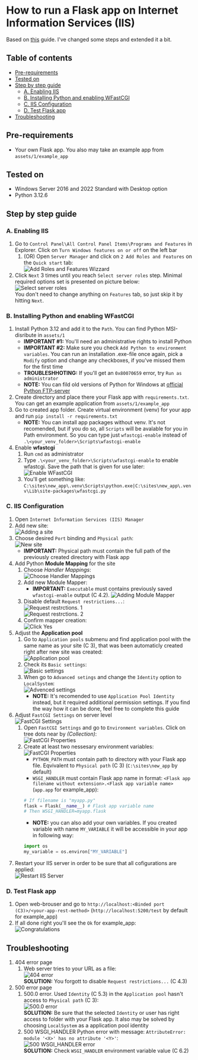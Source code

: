 # How to run a Flask app on Internet Information Services (IIS)

Based on [this](https://github.com/JeevanSandhu/Documentation/blob/master/Flask%20API%20on%20IIS.md) guide. I've changed some steps and extended it a bit.

## Table of contents

* [Pre-requirements](#Pre-requirements)
* [Tested on](#tested_on)
* [Step by step guide](#step_by_step_guide)
    * [A. Enabling IIS](#enabling_iis)
    * [B. Installing Python and enabling WFastCGI](#python_and_wfastcgi)
    * [C. IIS Configuration](#iis_configuration)
    * [D. Test Flask app](#test)
* [Troubleshooting](#troubleshooting)

## Pre-requirements

* Your own Flask app. You also may take an example app from `assets/1/example_app`

## Tested on<a name="tested_on"></a>

* Windows Server 2016 and 2022 Standard with Desktop option
* Python 3.12.6

## Step by step guide<a name="step_by_step_guide"></a>

### A. Enabling IIS<a name="enabling_iis"></a>

1. Go to `Control Panel\All Control Panel Items\Programs and Features` in Explorer. Click on `Turn Windows features on or off` on the left bar
    1. (OR) Open `Server Manager` and click on `2 Add Roles and Features` on the `Quick start` tab:  
![Add Roles and Features Wizzard](https://raw.githubusercontent.com/gtjbtits/instructions/master/assets/1/pics/1.png)  
3. Click `Next` 3 times until you reach `Select server roles` step. Minimal required options set is presented on picture below:  
![Select server roles](https://raw.githubusercontent.com/gtjbtits/instructions/master/assets/1/pics/2.png)  
You don't need to change anything on `Features` tab, so just skip it by hitting `Next`. 

### B. Installing Python and enabling WFastCGI<a name="python_and_wfastcgi"></a>

1. Install Python 3.12 and add it to the `Path`. You can find Python MSI-disribute in `assets/1`
    * **IMPORTANT #1:** You'll need an administrative rights to install Python
    * **IMPORTANT #2:** Make sure you check `Add Python to environment variables`. You can run an installation .exe-file once again, pick a `Modify` option and change any checkboxes, if you've missed them for the first time
    * **TROUBLESHHOTING:** If you'll get an `0x80070659` error, try `Run as administrator`
    * **NOTE:** You can fild old versions of Python for Windows at [official Python FTP-server](https://www.python.org/ftp/python/)
2. Create directory and place there your Flask app with `requirements.txt`. You can get an example application from `assets/1/example_app`
3. Go to created app folder. Create virtual environment (venv) for your app and run `pip install -r requirements.txt`
    * **NOTE:** You can install app packages without venv. It's not recomended, but if you do so, all `Scripts` will be avalable for you in Path environment. So you can type just `wfastcgi-enable` instead of `.\<your_venv_folder>\Scripts\wfastcgi-enable`
4. Enable **wfastcgi**
    1. Run `cmd` as administrator
    2. Type `.\<your_venv_folder>\Scripts\wfastcgi-enable` to enable wfastcgi. Save the path that is given for use later:   
    ![Enable WFastCGI](https://raw.githubusercontent.com/gtjbtits/instructions/master/assets/1/pics/3.png)  
    3. You'll get something like: `C:\sites\new_app\.venv\Scripts\python.exe|C:\sites\new_app\.venv\Lib\site-packages\wfastcgi.py`

### C. IIS Configuration<a name="iis_configuration"></a>

1. Open `Internet Information Services (IIS) Manager`
2. Add new site:  
![Adding a site](https://raw.githubusercontent.com/gtjbtits/instructions/master/assets/1/pics/4.png)  
3. Choose desired `Port` binding and `Physical path`:  
![New site](https://raw.githubusercontent.com/gtjbtits/instructions/master/assets/1/pics/5.png)  
    * **IMPORTANT:** Physical path must contain the full path of the previously created directory with Flask app
4. Add Python **Module Mapping** for the site
    1. Choose *Handler Mappings*:  
    ![Choose Handler Mappings](https://raw.githubusercontent.com/gtjbtits/instructions/master/assets/1/pics/6.png)  
    2. Add new Module Mapper:
        * **IMPORTANT:** `Executable` must contains previously saved `wfastcgi-enable` output (C 4.2).
    ![Adding Module Mapper](https://raw.githubusercontent.com/gtjbtits/instructions/master/assets/1/pics/7.png)  
    3. Disable default `Request restrictions...`:  
    ![Request restrctions. 1](https://raw.githubusercontent.com/gtjbtits/instructions/master/assets/1/pics/15.png)  
    ![Request restrctions. 2](https://raw.githubusercontent.com/gtjbtits/instructions/master/assets/1/pics/16.png)  
    4. Confirm mapper creation:  
    ![Click Yes](https://raw.githubusercontent.com/gtjbtits/instructions/master/assets/1/pics/8.png)  
5. Adjust the **Application pool**
    1. Go to `Application pools` submenu and find application pool with the same name as your site (C 3), that was been automaticly created right after new site was created:  
    ![Application pool](https://raw.githubusercontent.com/gtjbtits/instructions/master/assets/1/pics/9.png)  
    2. Check its `Basic settings`:  
    ![Basic settings](https://raw.githubusercontent.com/gtjbtits/instructions/master/assets/1/pics/10.png)  
    3. When go to `Advanced setings` and change the `Identity` option to `LocalSystem`:  
    ![Advenced settings](https://raw.githubusercontent.com/gtjbtits/instructions/master/assets/1/pics/11.png)  
        * **NOTE:** It's recomended to use `Application Pool Identity` instead, but it required additional permission settings. If you find the way how it can be done, feel free to complete this guide
6. Adjust `FastCGI Settings` on server level  
![FastCGI Settings](https://raw.githubusercontent.com/gtjbtits/instructions/master/assets/1/pics/12.png)  
    1. Open `FastCGI Settings` and go to `Environment variables`. Click on tree dots near by *(Collection)*:  
    ![FastCGI Properties](https://raw.githubusercontent.com/gtjbtits/instructions/master/assets/1/pics/13.png)  
    2. Create at least two nessesary environment variables:  
    ![FastCGI Properties](https://raw.githubusercontent.com/gtjbtits/instructions/master/assets/1/pics/21.png)  
        * `PYTHON_PATH` must contain path to directory with your Flask app file. Eqvivalent to `Physical path` (C 3) (`C:\sites\new_app` by default)
        * `WSGI_HANDLER` must contain Flask app name in format: `<Flask app filename without extension>.<Flask app variable name>` (`app.app` for example_app):
        ```python
        # If filename is "myapp.py"
        flask = Flask(__name__) # Flask app variable name
        # Then WSGI_HANDLER=myapp.flask
        ```
        * **NOTE:** you can also add your own variables. If you created variable with name `MY_VARIABLE` it will be accessible in your app in following way:
        ```python
        import os
        my_variable = os.environ["MY_VARIABLE"]
        ```
7. Restart your IIS server in order to be sure that all cofigurations are applied:  
![Restart IIS Server](https://raw.githubusercontent.com/gtjbtits/instructions/master/assets/1/pics/17.png)

### D. Test Flask app<a name="test"></a>

1. Open web-brouser and go to `http://localhost:<Binded port (C3)>/<your-app-rest-method>` (`http://localhost:5200/test` by default for example_app)
2. If all done right you'll see the `Ok` for example_app:  
![Congratulations](https://raw.githubusercontent.com/gtjbtits/instructions/master/assets/1/pics/20.png)  

## Troubleshooting<a name="troubleshooting"></a>

1. 404 error page
    1. Web server tries to your URL as a file:  
    ![404 error](https://raw.githubusercontent.com/gtjbtits/instructions/master/assets/1/pics/14.png)  
    **SOLUTION:** You forgott to disable `Request restrictions...` (C 4.3)
2. 500 error page
    1. 500.0 error. Used `Identity` (C 5.3) in the `Application pool` hasn't access to `Physical path` (C 3):  
    ![500.0 error](https://raw.githubusercontent.com/gtjbtits/instructions/master/assets/1/pics/18.png)  
    **SOLUTION:** Be sure that the selected `Identity` or user has right access to folder with your Flask app. It also may be solved by choosing `LocalSystem` as a application pool identity
    2. 500 WSGI_HANDLER Python error with message: `AttributeError: module '<X>' has no attribute '<Y>'`:  
    ![500 WSGI_HANDLER error](https://raw.githubusercontent.com/gtjbtits/instructions/master/assets/1/pics/19.png)  
    **SOLUTION:** Check `WSGI_HANDLER` environment variable value (C 6.2)






